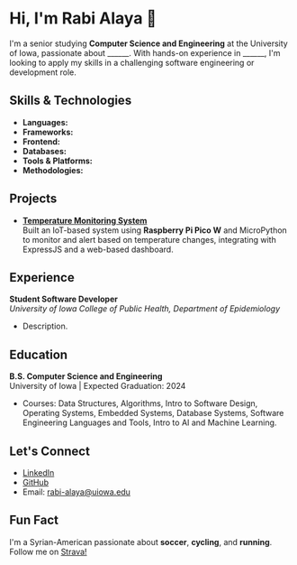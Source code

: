 # Hi, I'm Rabi Alaya 👋

I'm a senior studying **Computer Science and Engineering** at the University of Iowa, passionate about ______. With hands-on experience in ______, I'm looking to apply my skills in a challenging software engineering or development role.

## Skills & Technologies

- **Languages:** 
- **Frameworks:** 
- **Frontend:** 
- **Databases:** 
- **Tools & Platforms:**
- **Methodologies:**

## Projects

- **[Temperature Monitoring System](https://github.com/username/project-link)**  
  Built an IoT-based system using **Raspberry Pi Pico W** and MicroPython to monitor and alert based on temperature changes, integrating with ExpressJS and a web-based dashboard.

## Experience

**Student Software Developer**  
*University of Iowa College of Public Health, Department of Epidemiology*  
- Description.

## Education

**B.S. Computer Science and Engineering**  
University of Iowa | Expected Graduation: 2024

- Courses: Data Structures, Algorithms, Intro to Software Design, Operating Systems, Embedded Systems, Database Systems, Software Engineering Languages and Tools, Intro to AI and Machine Learning. 

## Let's Connect

- [LinkedIn](https://www.linkedin.com/in/ralaya/)
- [GitHub](https://github.com/ra397)
- Email: rabi-alaya@uiowa.edu

## Fun Fact

I'm a Syrian-American passionate about **soccer**, **cycling**, and **running**. Follow me on [Strava!](https://www.strava.com/athletes/127552092)
